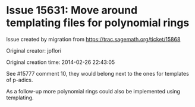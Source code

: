 # Issue 15631: Move around templating files for polynomial rings

Issue created by migration from https://trac.sagemath.org/ticket/15868

Original creator: jpflori

Original creation time: 2014-02-26 22:43:05

See #15777 comment 10, they would belong next to the ones for templates of p-adics.

As a follow-up more polynomial rings could also be implemented using templating.
